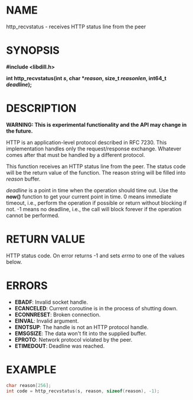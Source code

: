 # NAME

http_recvstatus - receives HTTP status line from the peer

# SYNOPSIS

**#include &lt;libdill.h>**

**int http_recvstatus(int **_s_**, char **\*_reason_**, size_t **_reasonlen_**, int64_t **_deadline_**);**

# DESCRIPTION

**WARNING: This is experimental functionality and the API may change in the future.**

HTTP is an application-level protocol described in RFC 7230. This implementation handles only the request/response exchange. Whatever comes after that must be handled by a different protocol.

This function receives an HTTP status line from the peer. The status code will be the return value of the function. The reason string will be filled into _reason_ buffer.

_deadline_ is a point in time when the operation should time out. Use the **now()** function to get your current point in time. 0 means immediate timeout, i.e., perform the operation if possible or return without blocking if not. -1 means no deadline, i.e., the call will block forever if the operation cannot be performed.

# RETURN VALUE

HTTP status code. On error returns -1 and sets _errno_ to one of the values below.

# ERRORS

* **EBADF**: Invalid socket handle.
* **ECANCELED**: Current coroutine is in the process of shutting down.
* **ECONNRESET**: Broken connection.
* **EINVAL**: Invalid argument.
* **ENOTSUP**: The handle is not an HTTP protocol handle.
* **EMSGSIZE**: The data won't fit into the supplied buffer.
* **EPROTO**: Network protocol violated by the peer.
* **ETIMEDOUT**: Deadline was reached.

# EXAMPLE

```c
char reason[256];
int code = http_recvstatus(s, reason, sizeof(reason), -1);
```
